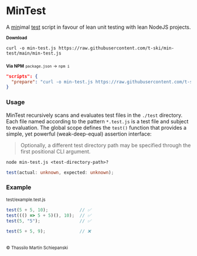 # MinTest

A <ins>min</ins>imal <ins>test</ins> script in favour of lean unit testing with lean NodeJS projects.

<sub>**Download**</sub>

``` cli
curl -o min-test.js https://raw.githubusercontent.com/t-ski/min-test/main/min-test.js
```

<sub>**Via NPM**</sub> <sub>`package.json`</sub> <sub>→</sub> <sub>`npm i`</sub>
``` json
"scripts": {
  "prepare": "curl -o min-test.js https://raw.githubusercontent.com/t-ski/min-test/main/min-test.js"
}
```

### Usage

MinTest recursively scans and evaluates test files in the `./test` directory. Each file named according to the pattern `*.test.js` is a test file and subject to evaluation. The global scope defines the `test()` function that provides a simple, yet powerful (weak-deep-equal) assertion interface:

> Optionally, a different test directory path may be specified through the first positional CLI argument. 

``` cli
node min-test.js <test-directory-path>?
```

``` ts
test(actual: unknown, expected: unknown);
```

### Example

<sub>test/example.test.js</sub>
``` js
test(5 + 5, 10);            // ✅
test((() => 5 + 5)(), 10);  // ✅
test(5, "5");               // ✅

test(5 + 5, 9);             // ❌
```

##

<sub>&copy; Thassilo Martin Schiepanski</sub>
